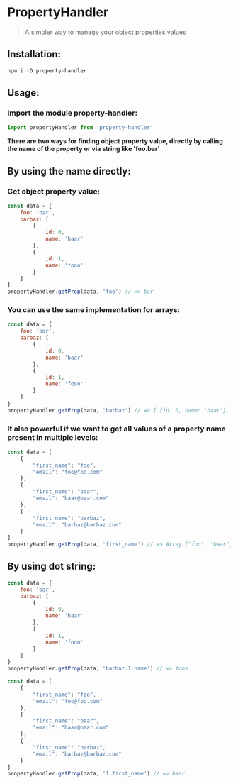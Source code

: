 # PropertyHandler
> A simpler way to manage your object properties values

## Installation:

```js
npm i -D property-handler
```

## Usage:

### Import the module property-handler:
```js
import propertyHandler from 'property-handler'
```
**There are two ways for finding object property value, directly by calling the name of the property or via string like 'foo.bar'**

## By using the name directly:
### Get object property value:
```js
const data = {
    foo: 'bar',
    barbaz: [
        {
            id: 0,
            name: 'baar'
        },
        {
            id: 1,
            name: 'fooo'
        }
    ]
}
propertyHandler.getProp(data, 'foo') // => bar
```

### You can use the same implementation for arrays:
```js
const data = {
    foo: 'bar',
    barbaz: [
        {
            id: 0,
            name: 'baar'
        },
        {
            id: 1,
            name: 'fooo'
        }
    ]
}
propertyHandler.getProp(data, 'barbaz') // => [ {id: 0, name: 'baar'}, {id: 1, name: 'fooo'} ]
```

### It also powerful if we want to get all values of a property name present in multiple levels:
```js
const data = [
    {
        "first_name": "foo",
        "email": "foo@foo.com"
    }, 
    {
        "first_name": "baar",
        "email": "baar@baar.com"
    },
    {
        "first_name": "barbaz",
        "email": "barbaz@barbaz.com"
    }
]
propertyHandler.getProp(data, 'first_name') // => Array ["foo", "baar", "barbaz"]
```

## By using dot string:
```js
const data = {
    foo: 'bar',
    barbaz: [
        {
            id: 0,
            name: 'baar'
        },
        {
            id: 1,
            name: 'fooo'
        }
    ]
}
propertyHandler.getProp(data, 'barbaz.1.name') // => fooo
```

```js
const data = [
    {
        "first_name": "foo",
        "email": "foo@foo.com"
    }, 
    {
        "first_name": "baar",
        "email": "baar@baar.com"
    },
    {
        "first_name": "barbaz",
        "email": "barbaz@barbaz.com"
    }
]
propertyHandler.getProp(data, '1.first_name') // => baar
```